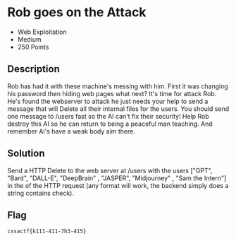 # Rob goes on the Attack
- Web Exploitation
- Medium
- 250 Points

## Description

Rob has had it with these machine's messing with him. First it was changing his password then hiding web pages what next? It's time for attack Rob. He's found the webserver to attack he just needs your help to send a message that will Delete all their internal files for the users. You should send one message to /users fast so the AI can't fix their security! Help Rob destroy this AI so he can return to being a peaceful man teaching. And remember Ai's have a weak body aim there.

## Solution

Send a HTTP Delete to the web server at /users with the users ["GPT", "Bard", "DALL-E", "DeepBrain" , "JASPER", "Midjourney" , "Sam the Intern"] in the of the HTTP request (any format will work, the backend simply does a string contains check).

## Flag
`cssactf{k111-411-7h3-415}`
